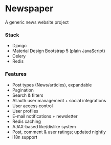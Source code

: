 # Newspaper

A generic news website project

### Stack
* Django
* Material Design Bootstrap 5 (plain JavaScript)
* Celery
* Redis

### Features
* Post types (News/articles), expandable
* Pagination
* Search & filters
* Allauth user management + social integrations
* User access control
* User profiles
* E-mail notifications + newsletter
* Redis caching
* AJAX-based like/dislike system
* Post, comment & user ratings; updated nightly
* i18n support
